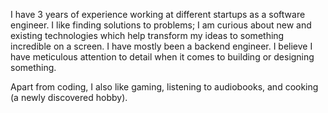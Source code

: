 I have 3 years of experience working at different startups as a software engineer.
I like finding solutions to problems; I am curious about new and existing technologies which help transform my ideas to something incredible on a screen.
I have mostly been a backend engineer. I believe I have meticulous attention to detail when it comes to building or designing something.

Apart from coding, I also like gaming, listening to audiobooks, and cooking (a newly discovered hobby).
